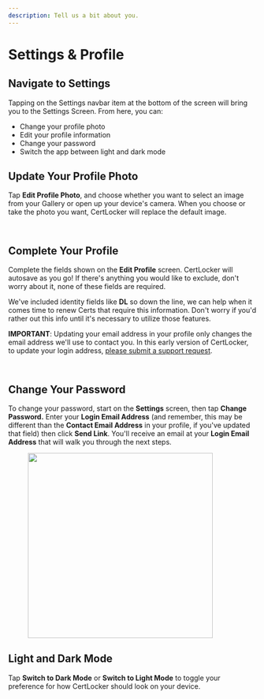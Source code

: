 ```yaml
---
description: Tell us a bit about you.
---
```


# Settings & Profile

## Navigate to Settings

Tapping on the Settings navbar item at the bottom of the screen will bring you to the Settings Screen. From here, you can:

* Change your profile photo
* Edit your profile information
* Change your password
* Switch the app between light and dark mode

## Update Your Profile Photo

Tap **Edit Profile Photo**, and choose whether you want to select an image from your Gallery or open up your device's camera. When you choose or take the photo you want, CertLocker will replace the default image.

<div>

<figure><img src="../.gitbook/assets/default-settings.png" alt=""><figcaption></figcaption></figure>

 

<figure><img src="../.gitbook/assets/custom-profile-image.png" alt=""><figcaption></figcaption></figure>

</div>

## Complete Your Profile

Complete the fields shown on the **Edit Profile** screen. CertLocker will autosave as you go! If there's anything you would like to exclude, don't worry about it, none of these fields are required.

We've included identity fields like **DL** so down the line, we can help when it comes time to renew Certs that require this information. Don't worry if you'd rather out this info until it's necessary to utilize those features.

**IMPORTANT**: Updating your email address in your profile only changes the email address we'll use to contact you. In this early version of CertLocker, to update your login address, [please submit a support request](https://form.asana.com/?k=9ZDd1YrRWfsneFrr01xdug\&d=1107920631423484).

<div>

<figure><img src="../.gitbook/assets/blank-profile.png" alt=""><figcaption></figcaption></figure>

 

<figure><img src="../.gitbook/assets/complete-profile.png" alt=""><figcaption></figcaption></figure>

</div>

## Change Your Password

To change your password, start on the **Settings** screen, then tap **Change Password.** Enter your **Login Email Address** (and remember, this may be different than the **Contact Email Address** in your profile, if you've updated that field) then click **Send Link**. You'll receive an email at your **Login Email Address** that will walk you through the next steps.

<figure><img src="../.gitbook/assets/reset-password.png" alt="" width="375"><figcaption></figcaption></figure>

## Light and Dark Mode

Tap **Switch to Dark Mode** or **Switch to Light Mode** to toggle your preference for how CertLocker should look on your device.

<div>

<figure><img src="../.gitbook/assets/light-mode.png" alt=""><figcaption></figcaption></figure>

 

<figure><img src="../.gitbook/assets/custom-profile-image.png" alt=""><figcaption></figcaption></figure>

</div>





